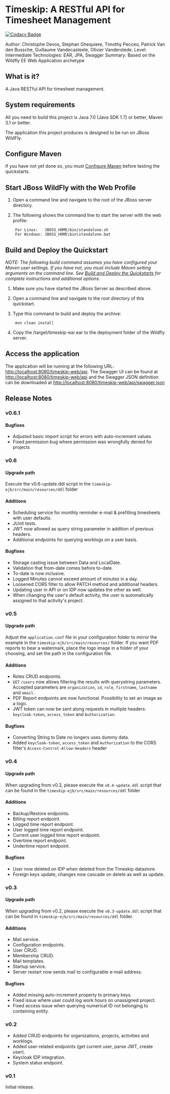 Timeskip: A RESTful API for Timesheet Management
==============================================================================================

[![Codacy Badge](https://api.codacy.com/project/badge/Grade/e3b950eaefc3405db14fc9d2f55a6707)](https://www.codacy.com/app/Switch2IT/timeskip-api?utm_source=github.com&utm_medium=referral&utm_content=Switch2IT/timeskip-api&utm_campaign=badger)

Author: Christophe Devos, Stephan Ghequiere, Timothy Pecceu, Patrick Van den Bussche, Guillaume Vandecasteele, Olivier Vanderstede.
Level: Intermediate
Technologies: EAR, JPA, Swagger
Summary: Based on the Wildfly EE Web Application archetype

What is it?
-----------

A Java RESTful API for timesheet management.

System requirements
-------------------

All you need to build this project is Java 7.0 (Java SDK 1.7) or better, Maven 3.1 or better.

The application this project produces is designed to be run on JBoss WildFly.

 
Configure Maven
---------------

If you have not yet done so, you must [Configure Maven](https://github.com/jboss-developer/jboss-developer-shared-resources/blob/master/guides/CONFIGURE_MAVEN.md) before testing the quickstarts.


Start JBoss WildFly with the Web Profile
-------------------------

1. Open a command line and navigate to the root of the JBoss server directory.
2. The following shows the command line to start the server with the web profile:

        For Linux:   JBOSS_HOME/bin/standalone.sh
        For Windows: JBOSS_HOME\bin\standalone.bat

 
Build and Deploy the Quickstart
-------------------------

_NOTE: The following build command assumes you have configured your Maven user settings. If you have not, you must include Maven setting arguments on the command line. See [Build and Deploy the Quickstarts](https://github.com/jboss-developer/jboss-eap-quickstarts#build-and-deploy-the-quickstarts) for complete instructions and additional options._

1. Make sure you have started the JBoss Server as described above.
2. Open a command line and navigate to the root directory of this quickstart.
3. Type this command to build and deploy the archive:

        mvn clean install

4. Copy the /target/timeskip-ear.ear to the deployment folder of the Wildfly server.


Access the application 
---------------------

The application will be running at the following URL: <http://localhost:8080/timeskip-web/api>. The Swagger UI can be found at <http://localhost:8080/timeskip-web/api> and the Swagger JSON definition can be downloaded at <http://localhost:8080/timeskip-web/api/swagger.json>
        
## Release Notes

### v0.6.1

#### Bugfixes

* Adjusted basic import script for errors with auto-increment values
* Fixed permission bug where permission was wrongfully denied for projects

### v0.6

#### Upgrade path

Execute the v0.6-update.ddl script in the `timeskip-ejb/src/main/resources/ddl` folder

#### Additions

* Scheduling service for monthly reminder e-mail & prefilling timesheets with user defaults.
* JUnit tests.
* JWT now allowed as query string parameter in addition of previous headers.
* Additional endpoints for querying worklogs on a user basis.

#### Bugfixes

* Storage casting issue between Data and LocalDate.
* Validation that from-date comes before to-date.
* To-date is now inclusive.
* Logged Minutes cannot exceed amount of minutes in a day.
* Loosened CORS filter to allow PATCH method and additional headers.
* Updating user in API or on IDP now updates the other as well.
* When changing the user's default activity, the user is automatically assigned to that activity's project.

### v0.5

#### Upgrade path

Adjust the `application.conf` file in your configuration folder to mirror the example in the `timeskip-ejb/src/main/resources/` folder. If you want PDF reports to bear a watermark, place the logo image in a folder of your choosing, and set the path in the configuration file.

#### Additions

* Roles CRUD endpoints.
* `GET` `/users` now allows filtering the results with querystring parameters. Accepted parameters are `organization`, `id`, `role`, `firstname`, `lastname` and `email`.
* PDF Report endpoints are now functional. Possibility to set an image as a logo.
* JWT token can now be sent along requests in multiple headers: `keycloak-token`, `access_token` and `Authorization`.

#### Bugfixes

* Converting String to Date no longers uses dummy data.
* Added `keycloak-token`, `access_token` and `Authorization` to the CORS filter's `Access-Control-Allow-Headers` header

### v0.4

#### Upgrade path

When upgrading from v0.3, please execute the `v0.4-update.ddl` script that can be found in the `timeskip-ejb/src/main/resources/ddl` folder

#### Additions

* Backup/Restore endpoints.
* Billing report endpoint.
* Logged time report endpoint.
* User logged time report endpoint.
* Current user logged time report endpoint.
* Overtime report endpoint.
* Undertime report endpoint.

#### Bugfixes

* User now deleted on IDP when deleted from the Timeskip datastore.
* Foreign keys update, changes now cascade on delete as well as update.

### v0.3

#### Upgrade path

When upgrading from v0.2, please execute the `v0.3-update.ddl` script that can be found in `timeskip-ejb/src/main/resources/ddl` folder.

#### Additions

* Mail service.
* Configuration endpoints.
* User CRUD.
* Membership CRUD.
* Mail templates.
* Startup service.
* Server restart now sends mail to configurable e-mail address.


#### Bugfixes

* Added missing auto-increment property to primary keys.
* Fixed issue where user could log work hours on unassigned project.
* Fixed access issue when querying numerical ID not belonging to containing entity.

### v0.2

* Added CRUD endpoints for organizations, projects, activities and worklogs.
* Added user-related endpoints (get current user, parse JWT, create user).
* Keycloak IDP integration.
* System status endpoint.

### v0.1

Initial release.